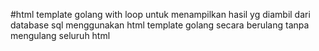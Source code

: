 #html template golang with loop
untuk menampilkan hasil yg diambil dari database sql menggunakan html template golang secara berulang tanpa mengulang seluruh html